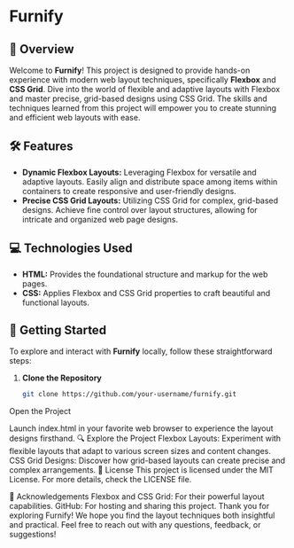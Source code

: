 # Furnify

## 🌟 Overview

Welcome to **Furnify**! This project is designed to provide hands-on experience with modern web layout techniques, specifically **Flexbox** and **CSS Grid**. Dive into the world of flexible and adaptive layouts with Flexbox and master precise, grid-based designs using CSS Grid. The skills and techniques learned from this project will empower you to create stunning and efficient web layouts with ease.

## 🛠 Features

- **Dynamic Flexbox Layouts:** Leveraging Flexbox for versatile and adaptive layouts. Easily align and distribute space among items within containers to create responsive and user-friendly designs.
- **Precise CSS Grid Layouts:** Utilizing CSS Grid for complex, grid-based designs. Achieve fine control over layout structures, allowing for intricate and organized web page designs.

## 💻 Technologies Used

- **HTML:** Provides the foundational structure and markup for the web pages.
- **CSS:** Applies Flexbox and CSS Grid properties to craft beautiful and functional layouts.

## 🚀 Getting Started

To explore and interact with **Furnify** locally, follow these straightforward steps:

1. **Clone the Repository**

   ```bash
   git clone https://github.com/your-username/furnify.git
Open the Project

Launch index.html in your favorite web browser to experience the layout designs firsthand.
🔍 Explore the Project
Flexbox Layouts: Experiment with flexible layouts that adapt to various screen sizes and content changes.
CSS Grid Designs: Discover how grid-based layouts can create precise and complex arrangements.
📜 License
This project is licensed under the MIT License. For more details, check the LICENSE file.

🙏 Acknowledgements
Flexbox and CSS Grid: For their powerful layout capabilities.
GitHub: For hosting and sharing this project.
Thank you for exploring Furnify! We hope you find the layout techniques both insightful and practical. Feel free to reach out with any questions, feedback, or suggestions!